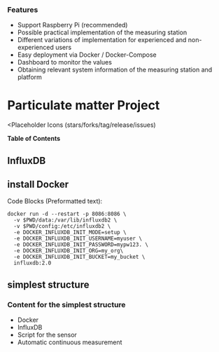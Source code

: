 ### Features
- Support Raspberry Pi (recommended)
- Possible practical implementation of the measuring station 
- Different variations of implementation for experienced and non-experienced users
- Easy deployment via Docker / Docker-Compose
- Dashboard to monitor the values
- Obtaining relevant system information of the measuring station and platform 


# Particulate matter Project



<Placeholder Icons (stars/forks/tag/release/issues)


**Table of Contents**

## InfluxDB


## install Docker

Code Blocks (Preformatted text):

    docker run -d --restart -p 8086:8086 \
      -v $PWD/data:/var/lib/influxdb2 \
      -v $PWD/config:/etc/influxdb2 \
      -e DOCKER_INFLUXDB_INIT_MODE=setup \
      -e DOCKER_INFLUXDB_INIT_USERNAME=myuser \
      -e DOCKER_INFLUXDB_INIT_PASSWORD=mypw123. \
      -e DOCKER_INFLUXDB_INIT_ORG=my_org\
      -e DOCKER_INFLUXDB_INIT_BUCKET=my_bucket \
      influxdb:2.0

## simplest structure
  ### Content for the simplest structure
  - Docker
  - InfluxDB
  - Script for the sensor
  - Automatic continuous measurement
